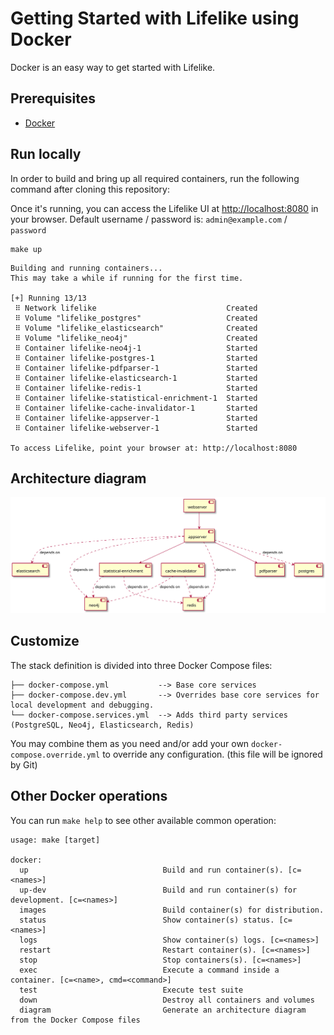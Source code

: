 # Getting Started with Lifelike using Docker

Docker is an easy way to get started with Lifelike.

## Prerequisites

- [Docker](https://www.docker.com/get-started)

## Run locally

In order to build and bring up all required containers, run the following command after cloning this repository:

Once it's running, you can access the Lifelike UI at [http://localhost:8080](http://localhost:8080) in your browser.
Default username / password is: `admin@example.com` / `password`

```shell
make up
```

```text
Building and running containers...
This may take a while if running for the first time. 

[+] Running 13/13
 ⠿ Network lifelike                             Created
 ⠿ Volume "lifelike_postgres"                   Created
 ⠿ Volume "lifelike_elasticsearch"              Created
 ⠿ Volume "lifelike_neo4j"                      Created
 ⠿ Container lifelike-neo4j-1                   Started
 ⠿ Container lifelike-postgres-1                Started
 ⠿ Container lifelike-pdfparser-1               Started
 ⠿ Container lifelike-elasticsearch-1           Started
 ⠿ Container lifelike-redis-1                   Started
 ⠿ Container lifelike-statistical-enrichment-1  Started
 ⠿ Container lifelike-cache-invalidator-1       Started
 ⠿ Container lifelike-appserver-1               Started
 ⠿ Container lifelike-webserver-1               Started

To access Lifelike, point your browser at: http://localhost:8080
```

## Architecture diagram


![Architecture diagram](diagram.svg)

## Customize

The stack definition is divided into three Docker Compose files:

```tree
├── docker-compose.yml           --> Base core services
├── docker-compose.dev.yml       --> Overrides base core services for local development and debugging.
└── docker-compose.services.yml  --> Adds third party services (PostgreSQL, Neo4j, Elasticsearch, Redis)
```

You may combine them as you need and/or add your own `docker-compose.override.yml` to override any configuration. (this file will be ignored by Git)

## Other Docker operations

You can run `make help` to see other available common operation:

```text
usage: make [target]

docker:
  up                              Build and run container(s). [c=<names>]
  up-dev                          Build and run container(s) for development. [c=<names>]
  images                          Build container(s) for distribution.
  status                          Show container(s) status. [c=<names>]
  logs                            Show container(s) logs. [c=<names>]
  restart                         Restart container(s). [c=<names>]
  stop                            Stop containers(s). [c=<names>]
  exec                            Execute a command inside a container. [c=<name>, cmd=<command>]
  test                            Execute test suite
  down                            Destroy all containers and volumes
  diagram                         Generate an architecture diagram from the Docker Compose files
```
